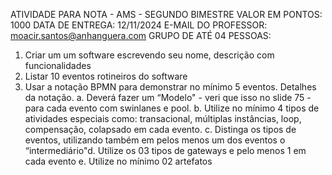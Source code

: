 ATIVIDADE PARA NOTA - AMS - SEGUNDO BIMESTRE
VALOR EM PONTOS: 1000
DATA DE ENTREGA: 12/11/2024
E-MAIL DO PROFESSOR: moacir.santos@anhanguera.com
GRUPO DE ATÉ 04 PESSOAS:
1. Criar um um software escrevendo seu nome,
descrição com funcionalidades
2. Listar 10 eventos rotineiros do software
3. Usar a notação BPMN para demonstrar no mínimo 5
eventos. Detalhes da notação.
a. Deverá fazer um “Modelo" - veri que isso no
slide 75 - para cada evento com swinlanes e
pool.
b. Utilize no mínimo 4 tipos de atividades especiais
como: transacional, múltiplas instâncias, loop,
compensação, colapsado em cada evento.
c. Distinga os tipos de eventos, utilizando também
em pelos menos um dos eventos o
“intermediário"d. Utilize os 03 tipos de gateways e pelo menos 1
em cada evento
e. Utilize no mínimo 02 artefatos
